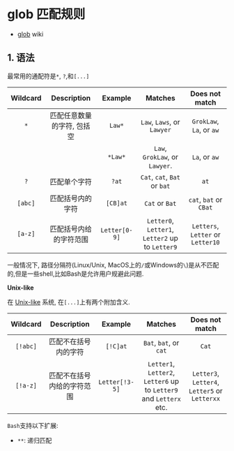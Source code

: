 # glob 匹配规则

- [glob](https://en.wikipedia.org/wiki/Glob_(programming)#cite_note-5) wiki

## 1. 语法

最常用的通配符是`*`, `?`,和`[...]`

| Wildcard |        Description         |    Example    |                     Matches                     |          Does not match           |
| :------: | :------------------------: | :-----------: | :---------------------------------------------: | :-------------------------------: |
|   `*`    | 匹配任意数量的字符, 包括空 |    `Law*`     |           `Law`, `Laws`, or `Lawyer`            |     `GrokLaw`, `La`, or `aw`      |
|          |                            |    `*Law*`    |         `Law`, `GrokLaw`, or `Lawyer`.          |           `La`, or `aw`           |
|   `?`    |        匹配单个字符        |     `?at`     |          `Cat`, `cat`, `Bat` or `bat`           |               `at`                |
| `[abc]`  |      匹配括号内的字符      |   `[CB]at`    |                 `Cat` or `Bat`                  |      `cat`, `bat` or `CBat`       |
| `[a-z]`  |   匹配括号内给的字符范围   | `Letter[0-9]` | `Letter0`, `Letter1`, `Letter2` up to `Letter9` | `Letters`, `Letter` or `Letter10` |

一般情况下, 路径分隔符(Linux/Unix, MacOS上的`/`或Windows的`\`)是从不匹配的,但是一些shell,比如Bash是允许用户规避此问题. 

**Unix-like**

在 [Unix-like](https://en.wikipedia.org/wiki/Unix-like) 系统, 在`[...]`上有两个附加含义.

| Wildcard |        Description         |    Example     |                           Matches                            |                Does not match                 |
| :------: | :------------------------: | :------------: | :----------------------------------------------------------: | :-------------------------------------------: |
| `[!abc]` |    匹配不在括号内的字符    |    `[!C]at`    |                    `Bat`, `bat`, or `cat`                    |                     `Cat`                     |
| `[!a-z]` | 匹配不在括号内给的字符范围 | `Letter[!3-5]` | `Letter1`, `Letter2`, `Letter6` up to `Letter9` and `Letterx` etc. | `Letter3`, `Letter4`, `Letter5` or `Letterxx` |

`Bash`支持以下扩展:

- `**`: 递归匹配